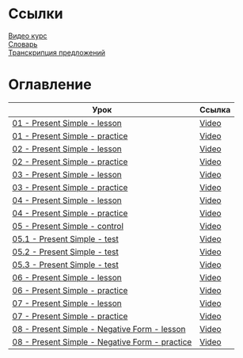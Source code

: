 # Ссылки

[Видео курс][youtube]  
[Словарь][dictionary]  
[Транскрипция предложений][transcription]

[youtube]: https://www.youtube.com/playlist?list=PLD6SPjEPomaustGSgYNsn3V62BTQeH85X
[dictionary]: https://docs.google.com/spreadsheets/d/1UCIuJWAa04qN6qlPCAzbrC9vt_NSnhk9pnnHzb6emy0/edit#gid=0
[transcription]: https://tophonetics.com/

# Оглавление

| Урок                                                  | Ссылка                                |
|-------------------------------------------------------|---------------------------------------|
| [01 - Present Simple - lesson ][01_l]                 | [Video][01_l_video]                   |
| [01 - Present Simple - practice][01_p]                | [Video][01_p_video]                   |
| [02 - Present Simple - lesson ][02_l]                 | [Video][02_l_video]                   |
| [02 - Present Simple - practice][02_p]                | [Video][02_p_video]                   |
| [03 - Present Simple - lesson ][03_l]                 | [Video][03_l_video]                   |
| [03 - Present Simple - practice][03_p]                | [Video][03_p_video]                   |
| [04 - Present Simple - lesson ][04_l]                 | [Video][04_l_video]                   |
| [04 - Present Simple - practice][04_p]                | [Video][04_p_video]                   |
| [05 - Present Simple - control][05_c]                 | [Video][05_c_video]                   |
| [05.1 - Present Simple - test][05.1_t]                | [Video][05.1_t_video]                 |
| [05.2 - Present Simple - test][05.2_t]                | [Video][05.2_t_video]                 |
| [05.3 - Present Simple - test][05.3_t]                | [Video][05.3_t_video]                 |
| [06 - Present Simple - lesson][06_l]                  | [Video][06_l_video]                   |
| [06 - Present Simple - practice][06_p]                | [Video][06_p_video]                   |
| [07 - Present Simple - lesson][07_l]                  | [Video][07_l_video]                   |
| [07 - Present Simple - practice][07_p]                | [Video][07_p_video]                   |
| [08 - Present Simple - Negative Form - lesson][08_l]  | [Video][08_l_video]                   |
| [08 - Present Simple - Negative Form - practice][08_p]| [Video][08_p_video]                   |

[01_l]: ./Present_Simple/01_Positive_Form/01_Lesson/README.md#lesson
[01_l_video]: https://www.youtube.com/watch?v=Hp9wUEDasY4&list=PLD6SPjEPomaustGSgYNsn3V62BTQeH85X&index=1&pp=iAQB
[01_p]: ./Present_Simple/01_Positive_Form/01_Lesson/README.md#practice
[01_p_video]: https://www.youtube.com/watch?v=jMCOyUgKhqU&list=PLD6SPjEPomaustGSgYNsn3V62BTQeH85X&index=2
[02_l]: ./Present_Simple/01_Positive_Form/02_Lesson/README.md#lesson
[02_l_video]: https://www.youtube.com/watch?v=nXI9CN5a6ew&list=PLD6SPjEPomaustGSgYNsn3V62BTQeH85X&index=3
[02_p]: ./Present_Simple/01_Positive_Form/02_Lesson/README.md#practice
[02_p_video]: https://www.youtube.com/watch?v=7MnnYT9hWLg&list=PLD6SPjEPomaustGSgYNsn3V62BTQeH85X&index=4
[03_l]: ./Present_Simple/01_Positive_Form/03_Lesson/README.md#lesson
[03_l_video]: https://www.youtube.com/watch?v=GCNEqFJM3GA&list=PLD6SPjEPomaustGSgYNsn3V62BTQeH85X&index=6
[03_p]: ./Present_Simple/01_Positive_Form/03_Lesson/README.md#practice
[03_p_video]: https://www.youtube.com/watch?v=zc-4grfULhg&list=PLD6SPjEPomaustGSgYNsn3V62BTQeH85X&index=6
[04_l]: ./Present_Simple/01_Positive_Form/04_Lesson/README.md#lesson
[04_l_video]: https://www.youtube.com/watch?v=1nkoP6NosxU&list=PLD6SPjEPomaustGSgYNsn3V62BTQeH85X&index=7
[04_p]: ./Present_Simple/01_Positive_Form/04_Lesson/README.md#practice
[04_p_video]: https://www.youtube.com/watch?v=oDbDuu17p7I&list=PLD6SPjEPomaustGSgYNsn3V62BTQeH85X&index=8
[05_c]: ./Present_Simple/01_Positive_Form/05_Lesson/README.md#control
[05_c_video]: https://www.youtube.com/watch?v=nPXmJZx60K0&list=PLD6SPjEPomaustGSgYNsn3V62BTQeH85X&index=9
[05.1_t]: ./Present_Simple/01_01_Positive_Form/05_Lesson/README.md#5_1
[05.1_t_video]: https://www.youtube.com/watch?v=EJEKg2lkjW4&list=PLD6SPjEPomaustGSgYNsn3V62BTQeH85X&index=10
[05.2_t]: ./Present_Simple/01_01_Positive_Form/05_Lesson/README.md#5_2
[05.2_t_video]: https://www.youtube.com/watch?v=oo6HUQd7fnE&list=PLD6SPjEPomaustGSgYNsn3V62BTQeH85X&index=11&pp=iAQB
[05.3_t]: ./Present_Simple/01_01_Positive_Form/05_Lesson/README.md#5_3
[05.3_t_video]: https://www.youtube.com/watch?v=arCOcpSlsNE&list=PLD6SPjEPomaustGSgYNsn3V62BTQeH85X&index=12&pp=iAQB
[06_l]: ./Present_Simple/01_Positive_Form/06_Lesson/README.md#lesson
[06_l_video]: https://www.youtube.com/watch?v=g54X7P-QMQ8&list=PLD6SPjEPomaustGSgYNsn3V62BTQeH85X&index=14
[06_p]: ./Present_Simple/01_Positive_Form/06_Lesson/README.md#practice
[06_p_video]: https://www.youtube.com/watch?v=3rBR7sKA4Eo&list=PLD6SPjEPomaustGSgYNsn3V62BTQeH85X&index=14
[07_l]: ./Present_Simple/01_Positive_Form/07_Lesson/README.md#lesson
[07_l_video]: https://www.youtube.com/watch?v=006VR_z3iYc&list=PLD6SPjEPomaustGSgYNsn3V62BTQeH85X&index=15&pp=iAQB
[07_p]: ./Present_Simple/01_Positive_Form/07_Lesson/README.md#practice
[07_p_video]: https://www.youtube.com/watch?v=b34X_3Nb-cE&list=PLD6SPjEPomaustGSgYNsn3V62BTQeH85X&index=16&pp=iAQB
[08_l]: ./Present_Simple/08_Negative_Form/08_Lesson/README.md#lesson
[08_l_video]: https://www.youtube.com/watch?v=8O2JICbDthQ&list=PLD6SPjEPomaustGSgYNsn3V62BTQeH85X&index=17
[08_p]: ./Present_Simple/08_Negative_Form/08_Lesson/README.md#practice
[08_p_video]: https://www.youtube.com/watch?v=-bdj0TgQCp4&list=PLD6SPjEPomaustGSgYNsn3V62BTQeH85X&index=18